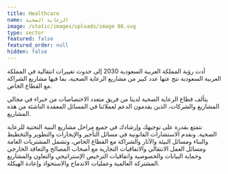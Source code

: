 ```yaml
---
title: Healthcare
name: الرعاية الصحية
image: /static/images/uploads/image 86.svg
type: sector
featured: false
featured_order: null
hidden: false
---
```

أدت رؤية المملكة العربية السعودية 2030 إلى حدوث تغييرات انتقالية في المملكة العربية السعودية نتج عنها عدد كبير من مشاريع الرعاية الصحية، بما فيها مشاريع الشراكة مع القطاع الخاص.

يتألف قطاع الرعاية الصحية لدينا من فريق متعدد الاختصاصات من خبراء في مجالي المشاريع والشركات، الذين يقدمون الدعم لعملائنا في المسائل المعقدة الناشئة من هذه المشاريع.

نتمتع بقدرة على توجيهك وإرشادك في جميع مراحل مشاريع البنية التحتية للرعاية الصحية. ونقدم الاستشارات القانونية في مسائل التأجير والإيجارات والتطوير والتخطيط والبناء ومسائل البيئة والآثار والشراكة مع القطاع الخاص، وتشمل المشتريات العامة ومسائل العمل الانتقالي والاتفاقيات التجارية مع أصحاب المصالح والتعاقد الخارجي وحماية البيانات والخصوصية واتفاقيات الترخيص الإستراتيجي والتعاون والمشاريع المشتركة العالمية وعمليات الاندماج والاستحواذ وإعادة الهيكلة.
